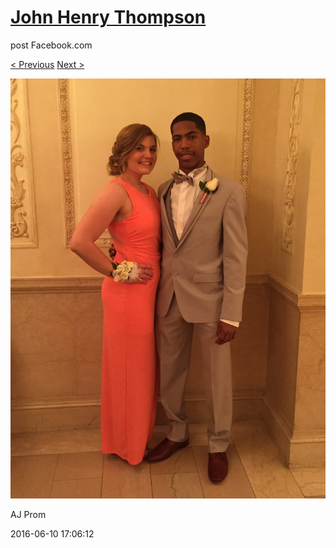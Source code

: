 # [John Henry Thompson](../README.md)
post Facebook.com

[< Previous](2016-06-16-11.md) [Next >](2016-06-10-3.md)

[![](../media/2016-06-10/AJ-Prom.jpg)](../README.md)

AJ Prom

2016-06-10 17:06:12